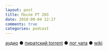 ```yaml
---
layout: post
title: После РТ 203
date: 2010-09-04 12:17
comments: true
categories: podcast
---
```

[аудио](http://cdn.radio-t.com/rt203post.mp3) ● [пиратский torrent](http://pirates.radio-t.com/torrents/rt203post.mp3.torrent) ● [лог чата](http://chat.radio-t.com/logs/radio-t-203.html) ● [wiki](http://wiki.radio-t.com/%D0%9F%D0%BE%D1%81%D0%BB%D0%B5_%D0%A0%D0%A2_203)<audio src="http://cdn.radio-t.com/rt203post.mp3" preload="none">
